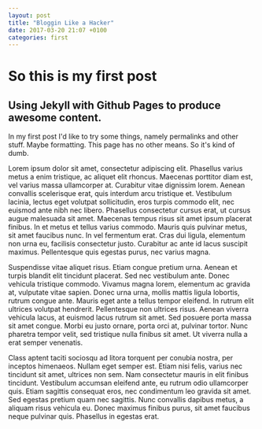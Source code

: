 ```yaml
---
layout: post
title: "Bloggin Like a Hacker"
date: 2017-03-20 21:07 +0100
categories: first
---
```

# So this is my first post
## Using Jekyll with Github Pages to produce awesome content.

In my first post I'd like to try some things, namely permalinks and other stuff. Maybe formatting. This page has no other means. So it's kind of dumb.

Lorem ipsum dolor sit amet, consectetur adipiscing elit. Phasellus varius metus a enim tristique, ac aliquet elit rhoncus. Maecenas porttitor diam est, vel varius massa ullamcorper at. Curabitur vitae dignissim lorem. Aenean convallis scelerisque erat, quis interdum arcu tristique et. Vestibulum lacinia, lectus eget volutpat sollicitudin, eros turpis commodo elit, nec euismod ante nibh nec libero. Phasellus consectetur cursus erat, ut cursus augue malesuada sit amet. Maecenas tempus risus sit amet ipsum placerat finibus. In et metus et tellus varius commodo. Mauris quis pulvinar metus, sit amet faucibus nunc. In vel fermentum erat. Cras dui ligula, elementum non urna eu, facilisis consectetur justo. Curabitur ac ante id lacus suscipit maximus. Pellentesque quis egestas purus, nec varius magna.

Suspendisse vitae aliquet risus. Etiam congue pretium urna. Aenean et turpis blandit elit tincidunt placerat. Sed nec vestibulum ante. Donec vehicula tristique commodo. Vivamus magna lorem, elementum ac gravida at, vulputate vitae sapien. Donec urna urna, mollis mattis ligula lobortis, rutrum congue ante. Mauris eget ante a tellus tempor eleifend. In rutrum elit ultrices volutpat hendrerit. Pellentesque non ultrices risus. Aenean viverra vehicula lacus, at euismod lacus rutrum sit amet. Sed posuere porta massa sit amet congue. Morbi eu justo ornare, porta orci at, pulvinar tortor. Nunc pharetra tempor velit, sed tristique nulla finibus sit amet. Ut viverra nulla a erat semper venenatis.

Class aptent taciti sociosqu ad litora torquent per conubia nostra, per inceptos himenaeos. Nullam eget semper est. Etiam nisi felis, varius nec tincidunt sit amet, ultrices non sem. Nam consectetur mauris in elit finibus tincidunt. Vestibulum accumsan eleifend ante, eu rutrum odio ullamcorper quis. Etiam sagittis consequat eros, nec condimentum leo gravida sit amet. Sed egestas pretium quam nec sagittis. Nunc convallis dapibus metus, a aliquam risus vehicula eu. Donec maximus finibus purus, sit amet faucibus neque pulvinar quis. Phasellus in egestas erat. 
